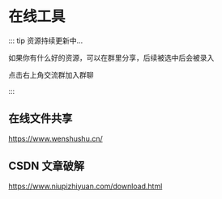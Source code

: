 # 在线工具

::: tip 资源持续更新中...

如果你有什么好的资源，可以在群里分享，后续被选中后会被录入 <br>

点击右上角交流群加入群聊

:::

## 在线文件共享

https://www.wenshushu.cn/

## CSDN 文章破解

https://www.niupizhiyuan.com/download.html
